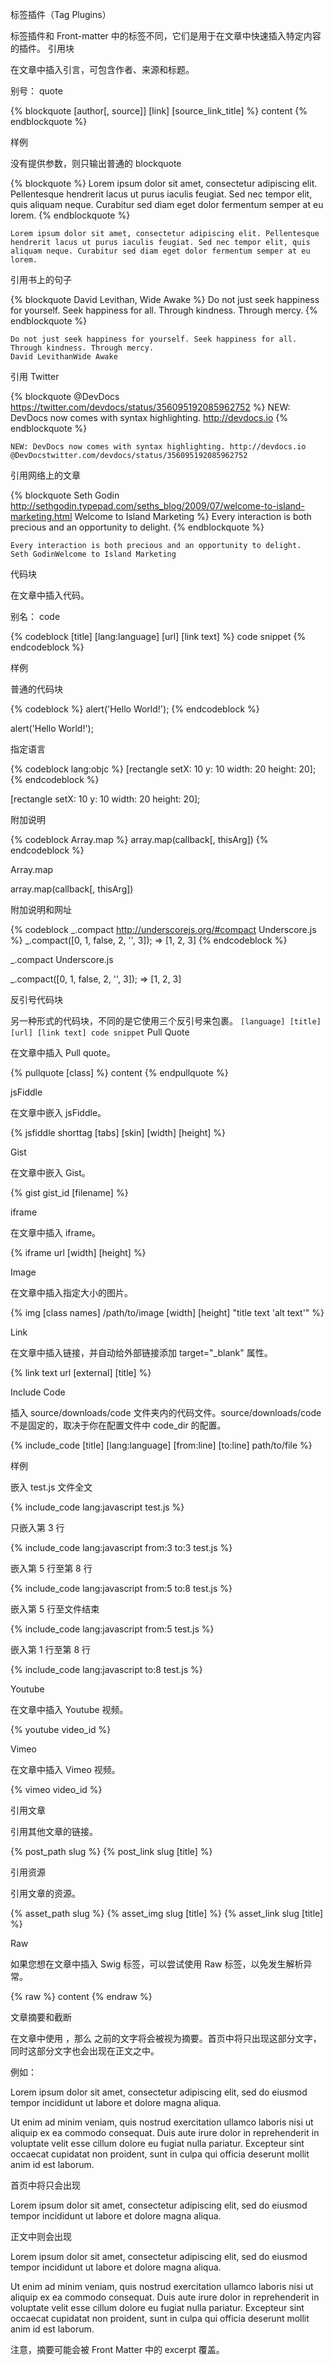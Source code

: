
标签插件（Tag Plugins）

标签插件和 Front-matter 中的标签不同，它们是用于在文章中快速插入特定内容的插件。
引用块

在文章中插入引言，可包含作者、来源和标题。

别号： quote

{% blockquote [author[, source]] [link] [source_link_title] %}
content
{% endblockquote %}

样例

没有提供参数，则只输出普通的 blockquote

{% blockquote %}
Lorem ipsum dolor sit amet, consectetur adipiscing elit. Pellentesque hendrerit lacus ut purus iaculis feugiat. Sed nec tempor elit, quis aliquam neque. Curabitur sed diam eget dolor fermentum semper at eu lorem.
{% endblockquote %}

    Lorem ipsum dolor sit amet, consectetur adipiscing elit. Pellentesque hendrerit lacus ut purus iaculis feugiat. Sed nec tempor elit, quis aliquam neque. Curabitur sed diam eget dolor fermentum semper at eu lorem.

引用书上的句子

{% blockquote David Levithan, Wide Awake %}
Do not just seek happiness for yourself. Seek happiness for all. Through kindness. Through mercy.
{% endblockquote %}

    Do not just seek happiness for yourself. Seek happiness for all. Through kindness. Through mercy.
    David LevithanWide Awake

引用 Twitter

{% blockquote @DevDocs https://twitter.com/devdocs/status/356095192085962752 %}
NEW: DevDocs now comes with syntax highlighting. http://devdocs.io
{% endblockquote %}

    NEW: DevDocs now comes with syntax highlighting. http://devdocs.io
    @DevDocstwitter.com/devdocs/status/356095192085962752

引用网络上的文章

{% blockquote Seth Godin http://sethgodin.typepad.com/seths_blog/2009/07/welcome-to-island-marketing.html Welcome to Island Marketing %}
Every interaction is both precious and an opportunity to delight.
{% endblockquote %}

    Every interaction is both precious and an opportunity to delight.
    Seth GodinWelcome to Island Marketing

代码块

在文章中插入代码。

别名： code

{% codeblock [title] [lang:language] [url] [link text] %}
code snippet
{% endcodeblock %}

样例

普通的代码块

{% codeblock %}
alert('Hello World!');
{% endcodeblock %}

alert('Hello World!');

指定语言

{% codeblock lang:objc %}
[rectangle setX: 10 y: 10 width: 20 height: 20];
{% endcodeblock %}

[rectangle setX: 10 y: 10 width: 20 height: 20];

附加说明

{% codeblock Array.map %}
array.map(callback[, thisArg])
{% endcodeblock %}

Array.map

array.map(callback[, thisArg])

附加说明和网址

{% codeblock _.compact http://underscorejs.org/#compact Underscore.js %}
_.compact([0, 1, false, 2, '', 3]);
=> [1, 2, 3]
{% endcodeblock %}

_.compact
Underscore.js

_.compact([0, 1, false, 2, '', 3]);
=> [1, 2, 3]

反引号代码块

另一种形式的代码块，不同的是它使用三个反引号来包裹。
``` [language] [title] [url] [link text] code snippet ```
Pull Quote

在文章中插入 Pull quote。

{% pullquote [class] %}
content
{% endpullquote %}

jsFiddle

在文章中嵌入 jsFiddle。

{% jsfiddle shorttag [tabs] [skin] [width] [height] %}

Gist

在文章中嵌入 Gist。

{% gist gist_id [filename] %}

iframe

在文章中插入 iframe。

{% iframe url [width] [height] %}

Image

在文章中插入指定大小的图片。

{% img [class names] /path/to/image [width] [height] "title text 'alt text'" %}

Link

在文章中插入链接，并自动给外部链接添加 target="_blank" 属性。

{% link text url [external] [title] %}

Include Code

插入 source/downloads/code 文件夹内的代码文件。source/downloads/code 不是固定的，取决于你在配置文件中 code_dir 的配置。

{% include_code [title] [lang:language] [from:line] [to:line] path/to/file %}

样例

嵌入 test.js 文件全文

{% include_code lang:javascript test.js %}

只嵌入第 3 行

{% include_code lang:javascript from:3 to:3 test.js %}

嵌入第 5 行至第 8 行

{% include_code lang:javascript from:5 to:8 test.js %}

嵌入第 5 行至文件结束

{% include_code lang:javascript from:5 test.js %}

嵌入第 1 行至第 8 行

{% include_code lang:javascript to:8 test.js %}

Youtube

在文章中插入 Youtube 视频。

{% youtube video_id %}

Vimeo

在文章中插入 Vimeo 视频。

{% vimeo video_id %}

引用文章

引用其他文章的链接。

{% post_path slug %}
{% post_link slug [title] %}

引用资源

引用文章的资源。

{% asset_path slug %}
{% asset_img slug [title] %}
{% asset_link slug [title] %}

Raw

如果您想在文章中插入 Swig 标签，可以尝试使用 Raw 标签，以免发生解析异常。

{% raw %}
content
{% endraw %}

文章摘要和截断

在文章中使用 <!-- more -->，那么 <!-- more --> 之前的文字将会被视为摘要。首页中将只出现这部分文字，同时这部分文字也会出现在正文之中。

例如：

Lorem ipsum dolor sit amet, consectetur adipiscing elit, sed do eiusmod tempor incididunt ut labore et dolore magna aliqua.
<!-- more -->
Ut enim ad minim veniam, quis nostrud exercitation ullamco laboris nisi ut aliquip ex ea commodo consequat. Duis aute irure dolor in reprehenderit in voluptate velit esse cillum dolore eu fugiat nulla pariatur. Excepteur sint occaecat cupidatat non proident, sunt in culpa qui officia deserunt mollit anim id est laborum.

首页中将只会出现

Lorem ipsum dolor sit amet, consectetur adipiscing elit, sed do eiusmod tempor incididunt ut labore et dolore magna aliqua.

正文中则会出现

Lorem ipsum dolor sit amet, consectetur adipiscing elit, sed do eiusmod tempor incididunt ut labore et dolore magna aliqua.

Ut enim ad minim veniam, quis nostrud exercitation ullamco laboris nisi ut aliquip ex ea commodo consequat. Duis aute irure dolor in reprehenderit in voluptate velit esse cillum dolore eu fugiat nulla pariatur. Excepteur sint occaecat cupidatat non proident, sunt in culpa qui officia deserunt mollit anim id est laborum.

注意，摘要可能会被 Front Matter 中的 excerpt 覆盖。
